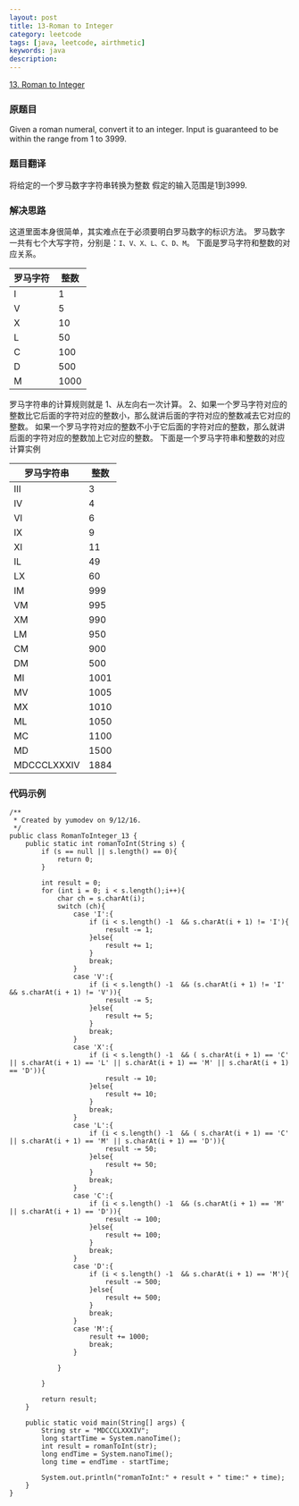 ```yaml
---
layout: post
title: 13-Roman to Integer
category: leetcode
tags: [java, leetcode, airthmetic]
keywords: java
description: 
---
```


[13. Roman to Integer](https://leetcode.com/problems/roman-to-integer/)

### 原题目

Given a roman numeral, convert it to an integer.
Input is guaranteed to be within the range from 1 to 3999.

### 题目翻译

将给定的一个罗马数字字符串转换为整数
假定的输入范围是1到3999.

### 解决思路

这道里面本身很简单，其实难点在于必须要明白罗马数字的标识方法。
罗马数字一共有七个大写字符，分别是：`I、V、X、L、C、D、M`。
下面是罗马字符和整数的对应关系。

罗马字符 | 整数
------ | ------
I  | 1|
V  |  5
X  | 10
L | 50
C | 100
D | 500
M | 1000

罗马字符串的计算规则就是
1、从左向右一次计算。
2、如果一个罗马字符对应的整数比它后面的字符对应的整数小，那么就讲后面的字符对应的整数减去它对应的整数。
如果一个罗马字符对应的整数不小于它后面的字符对应的整数，那么就讲后面的字符对应的整数加上它对应的整数。
下面是一个罗马字符串和整数的对应计算实例

罗马字符串|整数
------|------
III | 3
IV | 4
VI | 6
IX | 9
XI | 11
IL | 49
LX| 60
IM | 999
VM | 995
XM | 990
LM | 950
CM | 900
DM | 500 
MI | 1001
MV | 1005
MX | 1010
ML | 1050
MC | 1100
MD | 1500
MDCCCLXXXIV | 1884


### 代码示例


```
/**
 * Created by yumodev on 9/12/16.
 */
public class RomanToInteger_13 {
    public static int romanToInt(String s) {
        if (s == null || s.length() == 0){
            return 0;
        }

        int result = 0;
        for (int i = 0; i < s.length();i++){
            char ch = s.charAt(i);
            switch (ch){
                case 'I':{
                    if (i < s.length() -1  && s.charAt(i + 1) != 'I'){
                        result -= 1;
                    }else{
                        result += 1;
                    }
                    break;
                }
                case 'V':{
                    if (i < s.length() -1  && (s.charAt(i + 1) != 'I' && s.charAt(i + 1) != 'V')){
                        result -= 5;
                    }else{
                        result += 5;
                    }
                    break;
                }
                case 'X':{
                    if (i < s.length() -1  && ( s.charAt(i + 1) == 'C' || s.charAt(i + 1) == 'L' || s.charAt(i + 1) == 'M' || s.charAt(i + 1) == 'D')){
                        result -= 10;
                    }else{
                        result += 10;
                    }
                    break;
                }
                case 'L':{
                    if (i < s.length() -1  && ( s.charAt(i + 1) == 'C' || s.charAt(i + 1) == 'M' || s.charAt(i + 1) == 'D')){
                        result -= 50;
                    }else{
                        result += 50;
                    }
                    break;
                }
                case 'C':{
                    if (i < s.length() -1  && (s.charAt(i + 1) == 'M' || s.charAt(i + 1) == 'D')){
                        result -= 100;
                    }else{
                        result += 100;
                    }
                    break;
                }
                case 'D':{
                    if (i < s.length() -1  && s.charAt(i + 1) == 'M'){
                        result -= 500;
                    }else{
                        result += 500;
                    }
                    break;
                }
                case 'M':{
                    result += 1000;
                    break;
                }

            }

        }

        return result;
    }

    public static void main(String[] args) {
        String str = "MDCCCLXXXIV";
        long startTime = System.nanoTime();
        int result = romanToInt(str);
        long endTime = System.nanoTime();
        long time = endTime - startTime;

        System.out.println("romanToInt:" + result + " time:" + time);
    }
}
```

